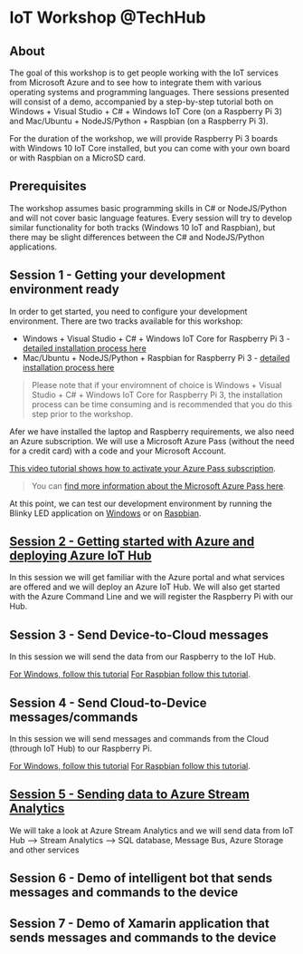 IoT Workshop @TechHub
=====================


About
-----

The goal of this workshop is to get people working with the IoT services from Microsoft Azure and to see how to integrate them with various operating systems and programming languages. There sessions presented will consist of a demo, accompanied by a step-by-step tutorial both on Windows + Visual Studio + C# + Windows IoT Core (on a Raspberry Pi 3) and Mac/Ubuntu + NodeJS/Python + Raspbian (on a Raspberry Pi 3).

For the duration of the workshop, we will provide Raspberry Pi 3 boards with Windows 10 IoT Core installed, but you can come with your own board or with Raspbian on a MicroSD card.

Prerequisites
-------------
The workshop assumes basic programming skills in C# or NodeJS/Python and will not cover basic language features.
Every session will try to develop similar functionality for both tracks (Windows 10 IoT and Raspbian), but there may be slight differences between the C# and NodeJS/Python applications.


Session 1 - Getting your development environment ready
-------------------------------------------------------

In order to get started, you need to configure your development environment. There are two tracks available for this workshop: 

- Windows + Visual Studio + C# + Windows IoT Core for  Raspberry Pi 3 - [detailed installation process here](link-to-Windows-track-installation-process)
- Mac/Ubuntu + NodeJS/Python + Raspbian for Raspberry Pi 3 - [detailed installation process here](link-to-Raspbian-installation-process)

> Please note that if your enviromnent of choice is Windows + Visual Studio + C# + Windows IoT Core for  Raspberry Pi 3, the installation process can be time consuming and is recommended that you do this step prior to the workshop.

Afer we have installed the laptop and Raspberry requirements, we also need an Azure subscription. We will use a Microsoft Azure Pass (without the need for a credit card) with a code and your Microsoft Account.

[This video tutorial shows how to activate your Azure Pass subscription](https://channel9.msdn.com/Blogs/joeraio/Activating-Microsoft-Azure-Subscription-Using-Azure-Pass).

> You can [find more information about the Microsoft Azure Pass here](https://azure.microsoft.com/en-gb/offers/azure-pass/).

At this point, we can test our development environment by running the Blinky LED application on [Windows](link-to-blinky-led-windows) or on [Raspbian](link-to-blinky-led-raspbian).


[Session 2 - Getting started with Azure and deploying Azure IoT Hub](link-to-session-2)
---------------------------------------------------------------------------------------
In this session we will get familiar with the Azure portal and what services are offered and we will deploy an Azure IoT Hub.
We will also get started with the Azure Command Line and we will register the Raspberry Pi with our Hub.

Session 3 - Send Device-to-Cloud messages
-----------------------------------------
In this session we will send the data from our Raspberry to the IoT Hub.

[For Windows, follow this tutorial](link-to-windows-tutorial)
[For Raspbian follow this tutorial](link-to-raspbian-tutorial).

Session 4 - Send Cloud-to-Device messages/commands
--------------------------------------------------
In this session we will send messages and commands from the Cloud (through IoT Hub) to our Raspberry Pi.

[For Windows, follow this tutorial](link-to-windows-tutorial)
[For Raspbian follow this tutorial](link-to-raspbian-tutorial).

[Session 5 - Sending data to Azure Stream Analytics](link-to-session-5)
--------------------------------------------------
We will take a look at Azure Stream Analytics and we will send data from IoT Hub --> Stream Analytics --> SQL database, Message Bus, Azure Storage and other services


Session 6 - Demo of intelligent bot that sends messages and commands to the device
----------------------------------------------------------------------------------

Session 7 - Demo of Xamarin application that sends messages and commands to the device
---------------------------------------------------------------------------------------